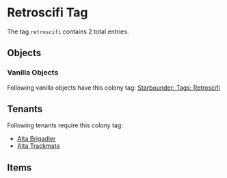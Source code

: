 # Retroscifi Tag

The tag `retroscifi` contains 2 total entries.

## Objects

### Vanilla Objects

Following vanilla objects have this colony tag: [Starbounder: Tags: Retroscifi](https://starbounder.org/Tag:Retroscifi)

## Tenants

Following tenants require this colony tag:

- [Alta Brigadier](https://ceterai.github.io/MyEnternia/Wiki/AltaBrigadier)
- [Alta Trackmate](https://ceterai.github.io/MyEnternia/Wiki/AltaTrackmate)

## Items
